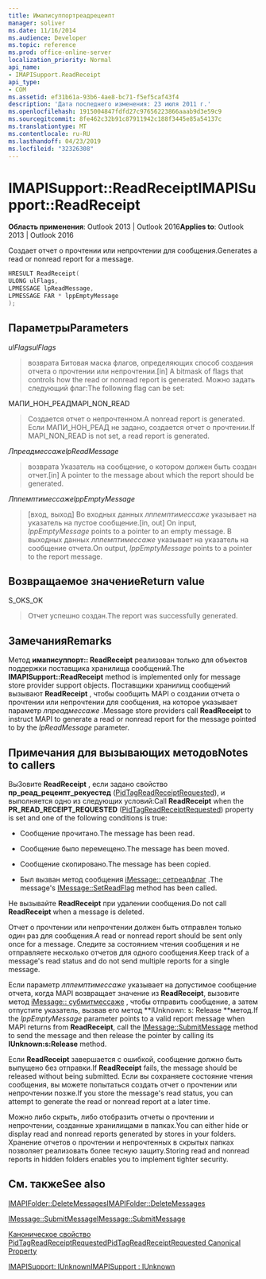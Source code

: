 ```yaml
---
title: Имаписуппортреадрецеипт
manager: soliver
ms.date: 11/16/2014
ms.audience: Developer
ms.topic: reference
ms.prod: office-online-server
localization_priority: Normal
api_name:
- IMAPISupport.ReadReceipt
api_type:
- COM
ms.assetid: ef31b61a-93b6-4ae8-bc71-f5ef5caf43f4
description: 'Дата последнего изменения: 23 июля 2011 г.'
ms.openlocfilehash: 1915004847fdfd27c97656223866aaab9d3e59c9
ms.sourcegitcommit: 8fe462c32b91c87911942c188f3445e85a54137c
ms.translationtype: MT
ms.contentlocale: ru-RU
ms.lasthandoff: 04/23/2019
ms.locfileid: "32326308"
---
```

# <a name="imapisupportreadreceipt"></a><span data-ttu-id="cbafc-103">IMAPISupport::ReadReceipt</span><span class="sxs-lookup"><span data-stu-id="cbafc-103">IMAPISupport::ReadReceipt</span></span>

  
  
<span data-ttu-id="cbafc-104">**Область применения**: Outlook 2013 | Outlook 2016</span><span class="sxs-lookup"><span data-stu-id="cbafc-104">**Applies to**: Outlook 2013 | Outlook 2016</span></span> 
  
<span data-ttu-id="cbafc-105">Создает отчет о прочтении или непрочтении для сообщения.</span><span class="sxs-lookup"><span data-stu-id="cbafc-105">Generates a read or nonread report for a message.</span></span>
  
```cpp
HRESULT ReadReceipt(
ULONG ulFlags,
LPMESSAGE lpReadMessage,
LPMESSAGE FAR * lppEmptyMessage
);
```

## <a name="parameters"></a><span data-ttu-id="cbafc-106">Параметры</span><span class="sxs-lookup"><span data-stu-id="cbafc-106">Parameters</span></span>

 <span data-ttu-id="cbafc-107">_ulFlags_</span><span class="sxs-lookup"><span data-stu-id="cbafc-107">_ulFlags_</span></span>
  
> <span data-ttu-id="cbafc-108">возврата Битовая маска флагов, определяющих способ создания отчета о прочтении или непрочтении.</span><span class="sxs-lookup"><span data-stu-id="cbafc-108">[in] A bitmask of flags that controls how the read or nonread report is generated.</span></span> <span data-ttu-id="cbafc-109">Можно задать следующий флаг:</span><span class="sxs-lookup"><span data-stu-id="cbafc-109">The following flag can be set:</span></span>
    
<span data-ttu-id="cbafc-110">МАПИ_НОН_РЕАД</span><span class="sxs-lookup"><span data-stu-id="cbafc-110">MAPI_NON_READ</span></span> 
  
> <span data-ttu-id="cbafc-111">Создается отчет о непрочтенном.</span><span class="sxs-lookup"><span data-stu-id="cbafc-111">A nonread report is generated.</span></span> <span data-ttu-id="cbafc-112">Если МАПИ_НОН_РЕАД не задано, создается отчет о прочтении.</span><span class="sxs-lookup"><span data-stu-id="cbafc-112">If MAPI_NON_READ is not set, a read report is generated.</span></span>
    
 <span data-ttu-id="cbafc-113">_Лпреадмессаже_</span><span class="sxs-lookup"><span data-stu-id="cbafc-113">_lpReadMessage_</span></span>
  
> <span data-ttu-id="cbafc-114">возврата Указатель на сообщение, о котором должен быть создан отчет.</span><span class="sxs-lookup"><span data-stu-id="cbafc-114">[in] A pointer to the message about which the report should be generated.</span></span>
    
 <span data-ttu-id="cbafc-115">_Лппемптимессаже_</span><span class="sxs-lookup"><span data-stu-id="cbafc-115">_lppEmptyMessage_</span></span>
  
> <span data-ttu-id="cbafc-116">[вход, выход] Во входных данных _лппемптимессаже_ указывает на указатель на пустое сообщение.</span><span class="sxs-lookup"><span data-stu-id="cbafc-116">[in, out] On input,  _lppEmptyMessage_ points to a pointer to an empty message.</span></span> <span data-ttu-id="cbafc-117">В выходных данных _лппемптимессаже_ указывает на указатель на сообщение отчета.</span><span class="sxs-lookup"><span data-stu-id="cbafc-117">On output,  _lppEmptyMessage_ points to a pointer to the report message.</span></span> 
    
## <a name="return-value"></a><span data-ttu-id="cbafc-118">Возвращаемое значение</span><span class="sxs-lookup"><span data-stu-id="cbafc-118">Return value</span></span>

<span data-ttu-id="cbafc-119">S_OK</span><span class="sxs-lookup"><span data-stu-id="cbafc-119">S_OK</span></span> 
  
> <span data-ttu-id="cbafc-120">Отчет успешно создан.</span><span class="sxs-lookup"><span data-stu-id="cbafc-120">The report was successfully generated.</span></span>
    
## <a name="remarks"></a><span data-ttu-id="cbafc-121">Замечания</span><span class="sxs-lookup"><span data-stu-id="cbafc-121">Remarks</span></span>

<span data-ttu-id="cbafc-122">Метод **имаписуппорт:: ReadReceipt** реализован только для объектов поддержки поставщика хранилища сообщений.</span><span class="sxs-lookup"><span data-stu-id="cbafc-122">The **IMAPISupport::ReadReceipt** method is implemented only for message store provider support objects.</span></span> <span data-ttu-id="cbafc-123">Поставщики хранилищ сообщений вызывают **ReadReceipt** , чтобы сообщить MAPI о создании отчета о прочтении или непрочтении для сообщения, на которое указывает параметр _лпреадмессаже_ .</span><span class="sxs-lookup"><span data-stu-id="cbafc-123">Message store providers call **ReadReceipt** to instruct MAPI to generate a read or nonread report for the message pointed to by the  _lpReadMessage_ parameter.</span></span> 
  
## <a name="notes-to-callers"></a><span data-ttu-id="cbafc-124">Примечания для вызывающих методов</span><span class="sxs-lookup"><span data-stu-id="cbafc-124">Notes to callers</span></span>

<span data-ttu-id="cbafc-125">ВыЗовите **ReadReceipt** , если задано свойство **пр_реад_рецеипт_рекуестед** ([PidTagReadReceiptRequested](pidtagreadreceiptrequested-canonical-property.md)), и выполняется одно из следующих условий:</span><span class="sxs-lookup"><span data-stu-id="cbafc-125">Call **ReadReceipt** when the **PR_READ_RECEIPT_REQUESTED** ([PidTagReadReceiptRequested](pidtagreadreceiptrequested-canonical-property.md)) property is set and one of the following conditions is true:</span></span>
  
- <span data-ttu-id="cbafc-126">Сообщение прочитано.</span><span class="sxs-lookup"><span data-stu-id="cbafc-126">The message has been read.</span></span>
    
- <span data-ttu-id="cbafc-127">Сообщение было перемещено.</span><span class="sxs-lookup"><span data-stu-id="cbafc-127">The message has been moved.</span></span>
    
- <span data-ttu-id="cbafc-128">Сообщение скопировано.</span><span class="sxs-lookup"><span data-stu-id="cbafc-128">The message has been copied.</span></span>
    
- <span data-ttu-id="cbafc-129">Был вызван метод сообщения [iMessage:: сетреадфлаг](imessage-setreadflag.md) .</span><span class="sxs-lookup"><span data-stu-id="cbafc-129">The message's [IMessage::SetReadFlag](imessage-setreadflag.md) method has been called.</span></span> 
    
<span data-ttu-id="cbafc-130">Не вызывайте **ReadReceipt** при удалении сообщения.</span><span class="sxs-lookup"><span data-stu-id="cbafc-130">Do not call **ReadReceipt** when a message is deleted.</span></span> 
  
<span data-ttu-id="cbafc-131">Отчет о прочтении или непрочтении должен быть отправлен только один раз для сообщения.</span><span class="sxs-lookup"><span data-stu-id="cbafc-131">A read or nonread report should be sent only once for a message.</span></span> <span data-ttu-id="cbafc-132">Следите за состоянием чтения сообщения и не отправляете несколько отчетов для одного сообщения.</span><span class="sxs-lookup"><span data-stu-id="cbafc-132">Keep track of a message's read status and do not send multiple reports for a single message.</span></span>
  
<span data-ttu-id="cbafc-133">Если параметр _лппемптимессаже_ указывает на допустимое сообщение отчета, когда MAPI возвращает значение из **ReadReceipt**, вызовите метод [iMessage:: субмитмессаже](imessage-submitmessage.md) , чтобы отправить сообщение, а затем отпустите указатель, вызвав его метод \*\*IUnknown: s: Release \*\*метод.</span><span class="sxs-lookup"><span data-stu-id="cbafc-133">If the  _lppEmptyMessage_ parameter points to a valid report message when MAPI returns from **ReadReceipt**, call the [IMessage::SubmitMessage](imessage-submitmessage.md) method to send the message and then release the pointer by calling its **IUnknown:s:Release** method.</span></span> 
  
<span data-ttu-id="cbafc-134">Если **ReadReceipt** завершается с ошибкой, сообщение должно быть выпущено без отправки.</span><span class="sxs-lookup"><span data-stu-id="cbafc-134">If **ReadReceipt** fails, the message should be released without being submitted.</span></span> <span data-ttu-id="cbafc-135">Если вы сохраняете состояние чтения сообщения, вы можете попытаться создать отчет о прочтении или непрочтении позже.</span><span class="sxs-lookup"><span data-stu-id="cbafc-135">If you store the message's read status, you can attempt to generate the read or nonread report at a later time.</span></span> 
  
<span data-ttu-id="cbafc-136">Можно либо скрыть, либо отобразить отчеты о прочтении и непрочтении, созданные хранилищами в папках.</span><span class="sxs-lookup"><span data-stu-id="cbafc-136">You can either hide or display read and nonread reports generated by stores in your folders.</span></span> <span data-ttu-id="cbafc-137">Хранение отчетов о прочтении и непрочтенных в скрытых папках позволяет реализовать более тесную защиту.</span><span class="sxs-lookup"><span data-stu-id="cbafc-137">Storing read and nonread reports in hidden folders enables you to implement tighter security.</span></span>
  
## <a name="see-also"></a><span data-ttu-id="cbafc-138">См. также</span><span class="sxs-lookup"><span data-stu-id="cbafc-138">See also</span></span>



[<span data-ttu-id="cbafc-139">IMAPIFolder::DeleteMessages</span><span class="sxs-lookup"><span data-stu-id="cbafc-139">IMAPIFolder::DeleteMessages</span></span>](imapifolder-deletemessages.md)
  
[<span data-ttu-id="cbafc-140">IMessage::SubmitMessage</span><span class="sxs-lookup"><span data-stu-id="cbafc-140">IMessage::SubmitMessage</span></span>](imessage-submitmessage.md)
  
[<span data-ttu-id="cbafc-141">Каноническое свойство PidTagReadReceiptRequested</span><span class="sxs-lookup"><span data-stu-id="cbafc-141">PidTagReadReceiptRequested Canonical Property</span></span>](pidtagreadreceiptrequested-canonical-property.md)
  
[<span data-ttu-id="cbafc-142">IMAPISupport: IUnknown</span><span class="sxs-lookup"><span data-stu-id="cbafc-142">IMAPISupport : IUnknown</span></span>](imapisupportiunknown.md)

